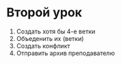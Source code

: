 # Второй урок

1. Создать хотя бы 4-е ветки
2. Объеденить их (ветки)
3. Создать конфликт 
4. Отправить архив преподавателю 